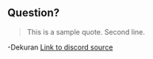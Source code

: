 ## Question?
> This is a sample quote.
 Second line.

-Dekuran [Link to discord source](https://discordapp.com/channels/398595792002088971/423198421923397652/512108896836386827)
